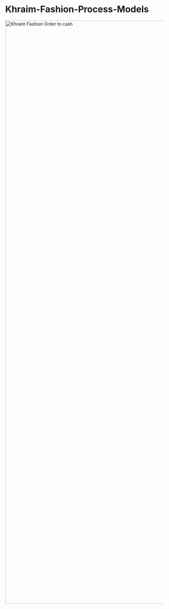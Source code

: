 # Khraim-Fashion-Process-Models
<img width="1848" alt="Khraim Fashion Order to cash" src="https://github.com/marahsaadeh/Khraim-Fashion-Process-Models/assets/92647123/d74c20af-a0f9-49d2-b30c-47c2612fd792">
